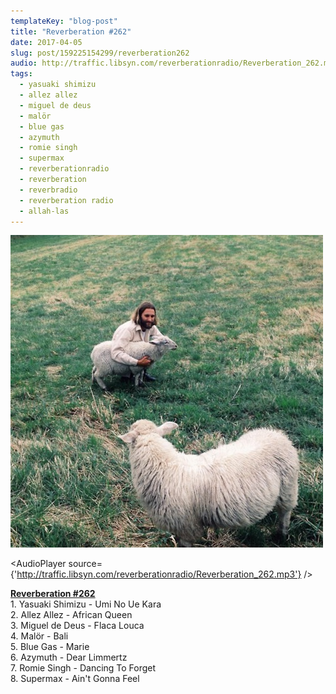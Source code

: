 ```yaml
---
templateKey: "blog-post"
title: "Reverberation #262"
date: 2017-04-05
slug: post/159225154299/reverberation262
audio: http://traffic.libsyn.com/reverberationradio/Reverberation_262.mp3
tags:
  - yasuaki shimizu
  - allez allez
  - miguel de deus
  - malör
  - blue gas
  - azymuth
  - romie singh
  - supermax
  - reverberationradio
  - reverberation
  - reverbradio
  - reverberation radio
  - allah-las
---
```


![Reverberation #262](../images/40539f2558652d839a4ac8cdb23e6a4199132a44447fb34d12c340bd60ff05f7.jpg)

<AudioPlayer source={'http://traffic.libsyn.com/reverberationradio/Reverberation_262.mp3'} />

<p><b><a href="http://traffic.libsyn.com/reverberationradio/Reverberation_262.mp3">Reverberation #262</a><br /></b>1. Yasuaki Shimizu - Umi No Ue Kara<br />2. Allez Allez - African Queen<br />3. Miguel de Deus - Flaca Louca<br />4. Mal&ouml;r - Bali<br />5. Blue Gas - Marie<br />6. Azymuth - Dear Limmertz<br />7. Romie Singh - Dancing To Forget<br />8. Supermax - Ain't Gonna Feel</p>
